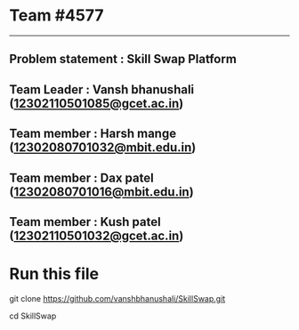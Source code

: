 

# Team #4577
-------------------------------------------------------------
## Problem statement : Skill Swap Platform 

## Team Leader : Vansh bhanushali (12302110501085@gcet.ac.in) 
## Team member : Harsh mange (12302080701032@mbit.edu.in) 
## Team member : Dax patel (12302080701016@mbit.edu.in) 
## Team member : Kush patel (12302110501032@gcet.ac.in) 



# Run this file
git clone https://github.com/vanshbhanushali/SkillSwap.git 

cd SkillSwap 
